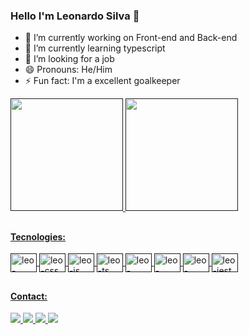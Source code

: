 ### Hello I'm Leonardo Silva 👋


- 🔭 I’m currently working on Front-end and Back-end
- 🌱 I’m currently learning typescript
- 👯 I’m looking for a job
- 😄 Pronouns: He/Him
- ⚡ Fun fact: I'm a excellent goalkeeper

<div>
  <a href=>
  <img height="180em" src="https://github-readme-stats.vercel.app/api?username=leonardo7silva&theme=omni&show_icons=true">
  <img height="180em" src="https://github-readme-stats.vercel.app/api/top-langs/?username=leonardo7silva&theme=omni&layout=compact&langs_count=4"> 
</div>
  
  ##
<h4>Tecnologies:</h4>
<div>
  <img align="center" alt="leo-html5" width="42" height="30" src="https://cdn.jsdelivr.net/gh/devicons/devicon/icons/html5/html5-original.svg"/>
  <img align="center" alt="leo-css" width="42" height="30" src="https://cdn.jsdelivr.net/gh/devicons/devicon/icons/css3/css3-original.svg"/>
  <img align="center" alt="leo-js" width="42" height="30" src="https://cdn.jsdelivr.net/gh/devicons/devicon/icons/javascript/javascript-original.svg"/>
  <img align="center" alt="leo-ts" width="42" height="30" src="https://cdn.jsdelivr.net/gh/devicons/devicon/icons/typescript/typescript-original.svg"/>
  <img align="center" alt="leo-node" width="42" height="30" src="https://cdn.jsdelivr.net/gh/devicons/devicon/icons/nodejs/nodejs-original.svg"/>
  <img align="center" alt="leo-postgresql" width="42" height="30" src="https://cdn.jsdelivr.net/gh/devicons/devicon/icons/postgresql/postgresql-original.svg" />
  <img align="center" alt="leo-mongodb" width="42" height="30" src="https://cdn.jsdelivr.net/gh/devicons/devicon/icons/mongodb/mongodb-original.svg" />
  <img align="center" alt="leo-jest" width="42" height="30" src="https://cdn.jsdelivr.net/gh/devicons/devicon/icons/jest/jest-plain.svg" />
</div>
  
  ##
<h4>Contact:</h4>
<div>
  <a href="mailto:leo7kisam@gmail.com">
    <img src="https://img.shields.io/badge/Gmail-D14836?style=for-the-badge&logo=gmail&logoColor=white">
  </a>
  <a target="_blanc" href="https://www.instagram.com/leo7ps/">
    <img src="https://img.shields.io/badge/Instagram-E4405F?style=for-the-badge&logo=instagram&logoColor=white">
  </a>
  <a target="_blanc" href="https://discord.gg/NTy9y7H9">
    <img src="https://img.shields.io/badge/Discord-7289DA?style=for-the-badge&logo=discord&logoColor=white">
  </a>
  <a target="_blanc" href="https://www.linkedin.com/in/leonardo--silva/">
    <img src="https://img.shields.io/badge/LinkedIn-0077B5?style=for-the-badge&logo=linkedin&logoColor=white">
  </a>
</div>
  
  ##
 
